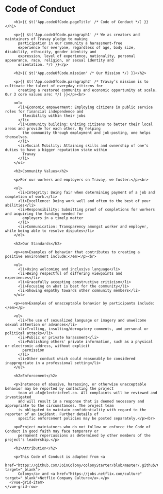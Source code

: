 # Code of Conduct

        <h1>{{ $t('App.codeOfCode.pageTitle' /* Code of Conduct */) }}</h1>

        <p>{{ $t('App.codeOfCode.paragraph1' /* We as creators and maintainers of Travay pledge to making
          participation in our community a harassment-free
          experience for everyone, regardless of age, body size, disability, ethnicity, gender identity and
          expression, level of experience, nationality, personal appearance, race, religion, or sexual identity and
          orientation. */) }}</p>

        <h2>{{ $t('App.codeOfCode.mission' /* Our Mission */) }}</h2>

        <p>{{ $t('App.codeOfCode.paragraph2' /* Travay’s mission is to cultivate the talent of everyday citizens for
          creating a restored community and economic opportunity at scale. Our 3 core values are: */) }}</p><br>

        <ol>
          <li>Economic empowerment: Employing citizens in public service roles for financial independence and
            flexibility within their jobs
          </li>
          <li>Community building: Uniting citizens to better their local areas and provide for each other. By helping
            the community through employment and job-posting, one helps themselves.
          </li>
          <li>Social Mobility: Attaining skills and ownership of one’s duties to have a bigger reputation stake within
            Travay
          </li>
        </ol>

        <h2>Community Values</h2>

        <p>For our workers and employers on Travay, we foster:</p><br>

        <ol>
          <li>Integrity: Being fair when determining payment of a job and completion of work.</li>
          <li>Excellence: Doing work well and often to the best of your abilities</li>
          <li>Responsibility: Submitting proof of completions for workers and acquiring the funding needed for
            employers in a timely matter
          </li>
          <li>Communication: Transparency amongst worker and employer, while being able to resolve disputes</li>
        </ol>

        <h2>Our Standards</h2>

        <p><em>Examples of behavior that contributes to creating a positive environment include:</em></p><br>

        <ul>
          <li>Using welcoming and inclusive language</li>
          <li>Being respectful of differing viewpoints and experiences</li>
          <li>Gracefully accepting constructive criticism</li>
          <li>Focusing on what is best for the community</li>
          <li>Showing empathy towards other community members</li>
        </ul>

        <p><em>Examples of unacceptable behavior by participants include:</em></p>

        <ul>
          <li>The use of sexualized language or imagery and unwelcome sexual attention or advances</li>
          <li>Trolling, insulting/derogatory comments, and personal or political attacks</li>
          <li>Public or private harassment</li>
          <li>Publishing others' private information, such as a physical or electronic address, without explicit
            permission
          </li>
          <li>Other conduct which could reasonably be considered inappropriate in a professional setting</li>
        </ul>

        <h2>Enforcement</h2>

        <p>Instances of abusive, harassing, or otherwise unacceptable behavior may be reported by contacting the project
          team at alo@electricfeel.co. All complaints will be reviewed and investigated
          and will result in a response that is deemed necessary and appropriate to the circumstances. The project team
          is obligated to maintain confidentiality with regard to the reporter of an incident. Further details of
          specific enforcement policies may be posted separately.</p><br>

        <p>Project maintainers who do not follow or enforce the Code of Conduct in good faith may face temporary or
          permanent repercussions as determined by other members of the project's leadership.</p>

        <h2>Attribution</h2>

        <p>This Code of Conduct is adapted from <a
          href="https://github.com/JoinColony/colonyStarter/blob/master/.github/CODE_OF_CONDUCT.md" target="_blank">
          Colony</a> and <a href="https://jobs.netflix.com/culture" target="_blank">Netflix Company Culture</a>.</p>
      </vue-grid-item>
    </vue-grid-row>
